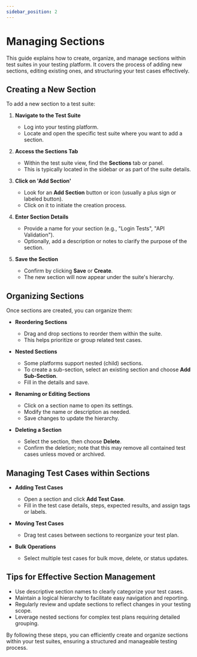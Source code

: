 ```yaml
---
sidebar_position: 2
---
```


# Managing Sections

This guide explains how to create, organize, and manage sections within test suites in your testing platform. It covers the process of adding new sections, editing existing ones, and structuring your test cases effectively.

## Creating a New Section

To add a new section to a test suite:

1. **Navigate to the Test Suite**  
   - Log into your testing platform.  
   - Locate and open the specific test suite where you want to add a section.

2. **Access the Sections Tab**  
   - Within the test suite view, find the **Sections** tab or panel.  
   - This is typically located in the sidebar or as part of the suite details.

3. **Click on 'Add Section'**  
   - Look for an **Add Section** button or icon (usually a plus sign or labeled button).  
   - Click on it to initiate the creation process.

4. **Enter Section Details**  
   - Provide a name for your section (e.g., "Login Tests", "API Validation").  
   - Optionally, add a description or notes to clarify the purpose of the section.

5. **Save the Section**  
   - Confirm by clicking **Save** or **Create**.  
   - The new section will now appear under the suite's hierarchy.

## Organizing Sections

Once sections are created, you can organize them:

- **Reordering Sections**  
  - Drag and drop sections to reorder them within the suite.  
  - This helps prioritize or group related test cases.

- **Nested Sections**  
  - Some platforms support nested (child) sections.  
  - To create a sub-section, select an existing section and choose **Add Sub-Section**.  
  - Fill in the details and save.

- **Renaming or Editing Sections**  
  - Click on a section name to open its settings.  
  - Modify the name or description as needed.  
  - Save changes to update the hierarchy.

- **Deleting a Section**  
  - Select the section, then choose **Delete**.  
  - Confirm the deletion; note that this may remove all contained test cases unless moved or archived.

## Managing Test Cases within Sections

- **Adding Test Cases**  
  - Open a section and click **Add Test Case**.  
  - Fill in the test case details, steps, expected results, and assign tags or labels.

- **Moving Test Cases**  
  - Drag test cases between sections to reorganize your test plan.

- **Bulk Operations**  
  - Select multiple test cases for bulk move, delete, or status updates.

## Tips for Effective Section Management

- Use descriptive section names to clearly categorize your test cases.  
- Maintain a logical hierarchy to facilitate easy navigation and reporting.  
- Regularly review and update sections to reflect changes in your testing scope.  
- Leverage nested sections for complex test plans requiring detailed grouping.

By following these steps, you can efficiently create and organize sections within your test suites, ensuring a structured and manageable testing process.